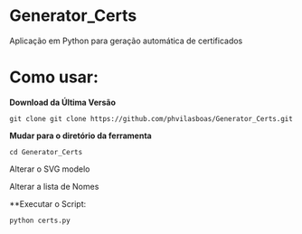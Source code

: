 # Generator_Certs
Aplicação em Python para geração automática de certificados
# Como usar:
**Download da Última Versão**
```
git clone git clone https://github.com/phvilasboas/Generator_Certs.git 
```
**Mudar para o diretório da ferramenta**
```
cd Generator_Certs 
```
Alterar o SVG modelo

Alterar a lista de Nomes

**Executar o Script:
```
python certs.py
```
